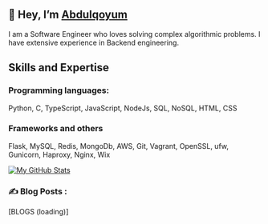 ## 👋 Hey, I’m [Abdulqoyum](https://linkedin.com/in/abdulqoyum-alausa-382a57239)

I am a Software Engineer who loves solving complex algorithmic problems. I have extensive experience in Backend engineering.


## Skills and Expertise

### Programming languages: 
Python, C, TypeScript, JavaScript, NodeJs, SQL, NoSQL, HTML, CSS


### Frameworks and others
Flask, MySQL, Redis, MongoDb, AWS, Git, Vagrant, OpenSSL, ufw, Gunicorn, Haproxy, Nginx, Wix


[![My GitHub Stats](https://github-readme-stats.vercel.app/api/?username=Alausa2001&count_private=true&theme=tokyonight&showicons=true)]()



### :writing_hand: Blog Posts :

[BLOGS (loading)]
